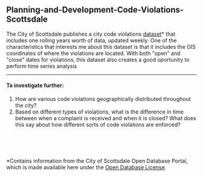## Planning-and-Development-Code-Violations-Scottsdale

The City of Scottsdale publishes a city code violations [dataset](http://data.scottsdaleaz.gov/dataset/planning-and-development-code-violations)* that includes one rolling years worth of data, updated weekly.  One of the characteristics that interests me about this dataset is that it includes the GIS coordinates of where the violations are located.  With both "open" and "close" dates for violations, this dataset also creates a good oportunity to perform time series analysis
___
#### To investigate further:
1. How are various code violations geographically distributed throughout the city?
3. Based on different types of violations, what is the difference in time between when a complaint is received and when it is closed?  What does this say about how different sorts of code violations are enforced?
<br/>
<br/>
<br/>

*Contains information from the City of Scottsdale Open Database Portal, which is made available here under the [Open Database License](http://www.scottsdaleaz.gov/AssetFactory.aspx?did=69351).
